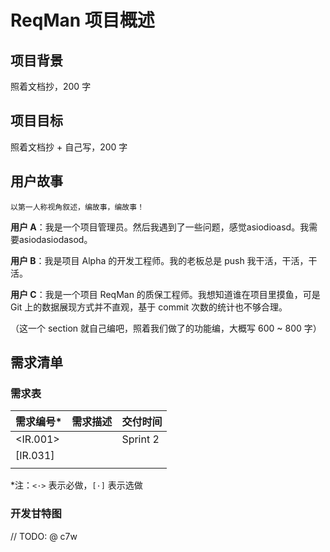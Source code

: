 # ReqMan 项目概述

## 项目背景

照着文档抄，200 字



## 项目目标

照着文档抄 + 自己写，200 字



## 用户故事

`以第一人称视角叙述，编故事，编故事！`

**用户 A**：我是一个项目管理员。然后我遇到了一些问题，感觉asiodioasd。我需要asiodasiodasod。

**用户 B**：我是项目 Alpha 的开发工程师。我的老板总是 push 我干活，干活，干活。

**用户 C**：我是一个项目 ReqMan 的质保工程师。我想知道谁在项目里摸鱼，可是 Git 上的数据展现方式并不直观，基于 commit 次数的统计也不够合理。

（这一个 section 就自己编吧，照着我们做了的功能编，大概写 600 ~ 800 字）



## 需求清单

### 需求表

| 需求编号* | 需求描述 | 交付时间 |
| --------- | -------- | -------- |
| <IR.001>  |          | Sprint 2 |
| [IR.031]  |          |          |
|           |          |          |

*注：`<·>` 表示必做，`[·]` 表示选做

### 开发甘特图

// TODO: @ c7w

